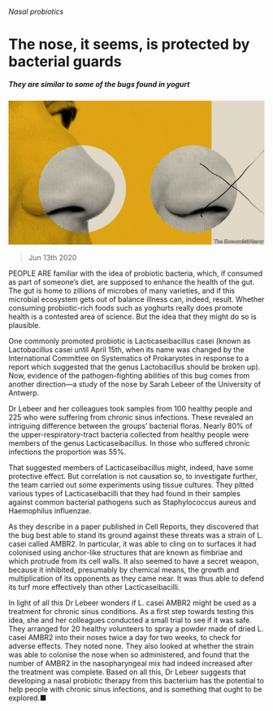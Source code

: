 ###### Nasal probiotics

# The nose, it seems, is protected by bacterial guards 

##### They are similar to some of the bugs found in yogurt 

![image](images/20200613_STD001_0.jpg) 

> Jun 13th 2020 

PEOPLE ARE familiar with the idea of probiotic bacteria, which, if consumed as part of someone’s diet, are supposed to enhance the health of the gut. The gut is home to zillions of microbes of many varieties, and if this microbial ecosystem gets out of balance illness can, indeed, result. Whether consuming probiotic-rich foods such as yoghurts really does promote health is a contested area of science. But the idea that they might do so is plausible.

One commonly promoted probiotic is Lacticaseibacillus casei (known as Lactobacillus casei until April 15th, when its name was changed by the International Committee on Systematics of Prokaryotes in response to a report which suggested that the genus Lactobacillus should be broken up). Now, evidence of the pathogen-fighting abilities of this bug comes from another direction—a study of the nose by Sarah Lebeer of the University of Antwerp.


Dr Lebeer and her colleagues took samples from 100 healthy people and 225 who were suffering from chronic sinus infections. These revealed an intriguing difference between the groups’ bacterial floras. Nearly 80% of the upper-respiratory-tract bacteria collected from healthy people were members of the genus Lacticaseibacillus. In those who suffered chronic infections the proportion was 55%.

That suggested members of Lacticaseibacillus might, indeed, have some protective effect. But correlation is not causation so, to investigate further, the team carried out some experiments using tissue cultures. They pitted various types of Lacticaseibacilli that they had found in their samples against common bacterial pathogens such as Staphylococcus aureus and Haemophilus influenzae.

As they describe in a paper published in Cell Reports, they discovered that the bug best able to stand its ground against these threats was a strain of L. casei called AMBR2. In particular, it was able to cling on to surfaces it had colonised using anchor-like structures that are known as fimbriae and which protrude from its cell walls. It also seemed to have a secret weapon, because it inhibited, presumably by chemical means, the growth and multiplication of its opponents as they came near. It was thus able to defend its turf more effectively than other Lacticaseibacilli.

In light of all this Dr Lebeer wonders if L. casei AMBR2 might be used as a treatment for chronic sinus conditions. As a first step towards testing this idea, she and her colleagues conducted a small trial to see if it was safe. They arranged for 20 healthy volunteers to spray a powder made of dried L. casei AMBR2 into their noses twice a day for two weeks, to check for adverse effects. They noted none. They also looked at whether the strain was able to colonise the nose when so administered, and found that the number of AMBR2 in the nasopharyngeal mix had indeed increased after the treatment was complete. Based on all this, Dr Lebeer suggests that developing a nasal probiotic therapy from this bacterium has the potential to help people with chronic sinus infections, and is something that ought to be explored.■

